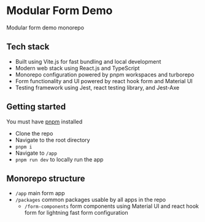 # Modular Form Demo

Modular form demo monorepo

## Tech stack

- Built using Vite.js for fast bundling and local development
- Modern web stack using React.js and TypeScript
- Monorepo configuration powered by pnpm workspaces and turborepo
- Form functionality and UI powered by react hook form and Material UI
- Testing framework using Jest, react testing library, and Jest-Axe

## Getting started

You must have [pnpm](https://pnpm.io/installation) installed
- Clone the repo
- Navigate to the root directory
- `pnpm i`
- Navigate to `/app`
- `pnpm run dev` to locally run the app

## Monorepo structure

- `/app` main form app
- `/packages` common packages usable by all apps in the repo
  - `/form-components` form components using Material UI and react hook form for lightning fast form configuration 